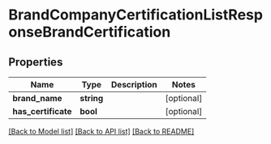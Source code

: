 # BrandCompanyCertificationListResponseBrandCertification

## Properties
Name | Type | Description | Notes
------------ | ------------- | ------------- | -------------
**brand_name** | **string** |  | [optional] 
**has_certificate** | **bool** |  | [optional] 

[[Back to Model list]](../README.md#documentation-for-models) [[Back to API list]](../README.md#documentation-for-api-endpoints) [[Back to README]](../README.md)


